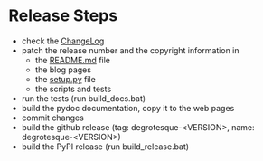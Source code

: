 Release Steps
=============

* check the [ChangeLog](https://github.com/dkrajzew/degrotesque/blob/master/CHANGES.md)
* patch the release number and the copyright information in
  * the [README.md](https://github.com/dkrajzew/degrotesque/blob/master/README.md) file
  * the blog pages
  * the [setup.py](https://github.com/dkrajzew/degrotesque/blob/master/setup.py) file
  * the scripts and tests
* run the tests (run build_docs.bat)
* build the pydoc documentation, copy it to the web pages
* commit changes
* build the github release (tag: degrotesque-&lt;VERSION&gt;, name: degrotesque-&lt;VERSION&gt;)
* build the PyPI release (run build_release.bat)
